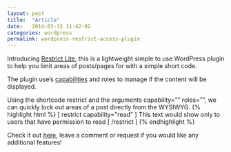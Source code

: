 ```yaml
---
layout: post
title:  "Article"
date:   2014-03-12 11:42:02
categories: wordpress
permalink: wordpress-restrict-access-plugin
---
```

Introducing [Restrict Lite](https://wordpress.org/plugins/restrict-lite/), this is a lightweight simple to use WordPress plugin to help you limit areas of posts/pages for with a simple short code. 

The plugin use’s [capabilities](http://codex.wordpress.org/Roles_and_Capabilities) and roles to manage if the content will be displayed.

Using the shortcode restrict and the arguments capability=”” roles=””, we can quickly lock out areas of a post directly from the WYSIWYG.
{% highlight html %}
	[ restrict capability="read" ] This text would show only to users that have permission to read [ /restrict ]
{% endhighlight %}

Check it out [here](https://wordpress.org/plugins/restrict-lite/), leave a comment or request if you would like any additional features!